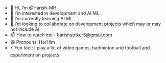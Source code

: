 - 👋 Hi, I’m @Harish-MH
- 👀 I’m interested in development and AI ML
- 🌱 I’m currently learning AI ML
- 💞️ I’m looking to collaborate on development projects which may or may not include AI
- 📫 How to reach me - harishstriker3@gmail.com
- 😄 Pronouns: He/Him
- ⚡ Fun fact: I play a lot of video games, badminton and football and experiment on projects

<!---
Harish-MH/Harish-MH is a ✨ special ✨ repository because its `README.md` (this file) appears on your GitHub profile.
You can click the Preview link to take a look at your changes.
--->
